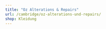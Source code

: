 ```yaml
---
title: "Oz Alterations & Repairs"
url: /cambridge/oz-alterations-und-repairs/
shop: Kleidung
---
```

